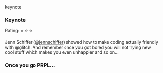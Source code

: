 keynote


### Keynote
Rating: :star: :star: :star:


Jenn Schiffer ([@jennschiffer](https://twitter.com/jennschiffer)) showed how to make coding actually friendly with @glitch. And remember once you got bored you will not trying new cool stuff which makes you even unhappier and so on...



### Once you go PRPL...
